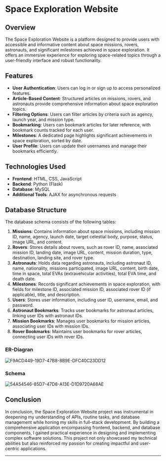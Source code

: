 # Space Exploration Website

## Overview

The Space Exploration Website is a platform designed to provide users with accessible and informative content about space missions, rovers, astronauts, and significant milestones achieved in space exploration. It offers an immersive experience for exploring space-related topics through a user-friendly interface and robust functionality.

## Features

- **User Authentication**: Users can log in or sign up to access personalized features.
- **Article-Based Content**: Structured articles on missions, rovers, and astronauts provide comprehensive information about space exploration topics.
- **Filtering Options**: Users can filter articles by criteria such as agency, launch year, and mission type.
- **Bookmarking**: Users can bookmark articles for later reference, with bookmark counts tracked for each user.
- **Milestones**: A dedicated page highlights significant achievements in space exploration, sorted by date.
- **User Profile**: Users can update their usernames and manage their bookmarks efficiently.

## Technologies Used

- **Frontend**: HTML, CSS, JavaScript
- **Backend**: Python (Flask)
- **Database**: MySQL
- **Additional Tools**: AJAX for asynchronous requests

## Database Structure

The database schema consists of the following tables:

1. **Missions**: Contains information about space missions, including mission ID, name, agency, launch date, target celestial body, purpose, status, image URL, and content.
2. **Rovers**: Stores details about rovers, such as rover ID, name, associated mission ID, landing date, image URL, content, mission duration, type, destination, landing site, and rover type.
3. **Astronauts**: Holds data regarding astronauts, including astronaut ID, name, nationality, missions participated, image URL, content, birth date, time in space, total EVAs (extravehicular activities), total EVA time, and death date.
4. **Milestones**: Records significant achievements in space exploration, with fields for milestone ID, associated mission ID, associated rover ID (if applicable), title, and description.
5. **Users**: Stores user information, including user ID, username, email, and password.
6. **Astronaut Bookmarks**: Tracks user bookmarks for astronaut articles, linking user IDs with astronaut IDs.
7. **Mission Bookmarks**: Manages user bookmarks for mission articles, associating user IDs with mission IDs.
8. **Rover Bookmarks**: Maintains user bookmarks for rover articles, connecting user IDs with rover IDs.

### ER-Diagran
![F9ACD449-19D7-47B8-8B9E-DFC40C23DD12](https://github.com/Srikar-V675/Space-Exploration/assets/139987819/635af468-8c9b-4a32-9580-1f0a0208b5c0)

### Schema
![54A54546-85D7-47D8-A13E-D1D9720A68AE](https://github.com/Srikar-V675/Space-Exploration/assets/139987819/f408c296-99e5-43e0-8617-ec0b4b48d975)

## Conclusion

In conclusion, the Space Exploration Website project was instrumental in deepening my understanding of APIs, routine tasks, and database management while honing my skills in full-stack development. By building a comprehensive application encompassing frontend, backend, and database components, I gained practical experience in designing and implementing complex software solutions. This project not only showcased my technical abilities but also reinforced my passion for creating impactful and user-centric applications.

---
